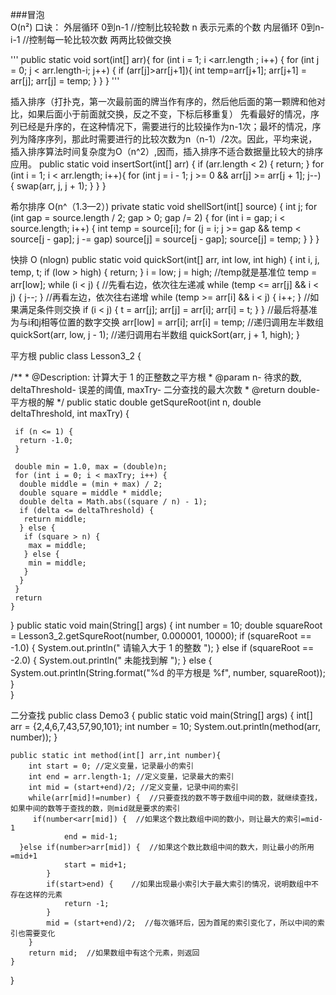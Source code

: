 ###冒泡   
O(n²)     口诀：
    外层循环 0到n-1      //控制比较轮数   n 表示元素的个数
     内层循环 0到n-i-1     //控制每一轮比较次数
     两两比较做交换

'''
public static void sort(int[] arr){
    for (int i = 1; i <arr.length ; i++) {
        for (int j = 0; j < arr.length-i; j++) {
            if (arr[j]>arr[j+1]){
                int temp=arr[j+1];
                arr[j+1] = arr[j];
                arr[j] = temp;
            }
        }
    }
 '''

 
插入排序（打扑克，第一次最前面的牌当作有序的，然后他后面的第一颗牌和他对比，如果后面小于前面就交换，反之不变，下标后移重复）
先看最好的情况，序列已经是升序的，在这种情况下，需要进行的比较操作为n-1次；最坏的情况，序列为降序序列，那此时需要进行的比较次数为n（n-1）/2次。因此，平均来说，插入排序算法时间复杂度为O（n^2）,因而，插入排序不适合数据量比较大的排序应用。
public  static void insertSort(int[] arr) {
    if (arr.length < 2) {
        return;
    }
    for (int i = 1; i < arr.length; i++){
        for (int j = i - 1; j >= 0 && arr[j] >= arr[j + 1]; j--) {
            swap(arr, j, j + 1);
        }
    }
}

希尔排序 O(n^（1.3—2）)
private static void shellSort(int[] source) {
    int j;
    for (int gap = source.length / 2; gap > 0; gap /= 2) {
        for (int i = gap; i < source.length; i++) {
            int temp = source[i];
            for (j = i; j >= gap && temp < source[j - gap]; j -= gap)
                source[j] = source[j - gap];
            source[j] = temp;
        }
    }
}

快排  O (nlogn)
public static void quickSort(int[] arr, int low, int high) {
    int i, j, temp, t;
    if (low > high) {
        return;
    }
    i = low;
    j = high;
    //temp就是基准位
    temp = arr[low];
    while (i < j) {
        //先看右边，依次往左递减
        while (temp <= arr[j] && i < j) {
            j--;
        }
        //再看左边，依次往右递增
        while (temp >= arr[i] && i < j) {
            i++;
        }
        //如果满足条件则交换
        if (i < j) {
            t = arr[j];
            arr[j] = arr[i];
            arr[i] = t;
        }
    }
    //最后将基准为与i和j相等位置的数字交换
    arr[low] = arr[i];
    arr[i] = temp;
    //递归调用左半数组
    quickSort(arr, low, j - 1);
    //递归调用右半数组
    quickSort(arr, j + 1, high);
}








平方根
public class Lesson3_2 {
 
 /**
    * @Description: 计算大于 1 的正整数之平方根
    * @param n- 待求的数, deltaThreshold- 误差的阈值, maxTry- 二分查找的最大次数
    * @return double- 平方根的解
    */
    public static double getSqureRoot(int n, double deltaThreshold, int maxTry) {
     
     if (n <= 1) {
      return -1.0;
     }
     
     double min = 1.0, max = (double)n;
     for (int i = 0; i < maxTry; i++) {
      double middle = (min + max) / 2;
      double square = middle * middle;
      double delta = Math.abs((square / n) - 1);
      if (delta <= deltaThreshold) {
       return middle;
      } else {
       if (square > n) {
        max = middle;
       } else {
        min = middle;
       }
      }
     }
     return
    }
}
public static void main(String[] args) {
  int number = 10;
  double squareRoot = Lesson3_2.getSqureRoot(number, 0.000001, 10000);
  if (squareRoot == -1.0) {
   System.out.println(" 请输入大于 1 的整数 ");
  } else if (squareRoot == -2.0) {
   System.out.println(" 未能找到解 ");
  } else {
   System.out.println(String.format("%d 的平方根是 %f", number, squareRoot));
  }  
 }

二分查找
public class Demo3 {
    public static void main(String[] args) { 
        int[] arr = {2,4,6,7,43,57,90,101};
        int number = 10;
        System.out.println(method(arr, number));
    }
    
    public static int method(int[] arr,int number){
        int start = 0; //定义变量，记录最小的索引
        int end = arr.length-1; //定义变量，记录最大的索引
        int mid = (start+end)/2; //定义变量，记录中间的索引 
        while(arr[mid]!=number) {  //只要查找的数不等于数组中间的数，就继续查找，如果中间的数等于查找的数，则mid就是要求的索引
         if(number<arr[mid]) {  //如果这个数比数组中间的数小，则让最大的索引=mid-1
                end = mid-1;
      }else if(number>arr[mid]) {  //如果这个数比数组中间的数大，则让最小的所用=mid+1
                start = mid+1;
            }
            if(start>end) {    //如果出现最小索引大于最大索引的情况，说明数组中不存在这样的元素
                return -1;
            }
            mid = (start+end)/2;  //每次循环后，因为首尾的索引变化了，所以中间的索引也需要变化
        }
        return mid;  //如果数组中有这个元素，则返回
    }
    

}